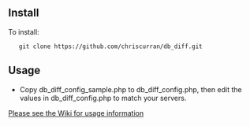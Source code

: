 Install
-------
To install:
```
   git clone https://github.com/chriscurran/db_diff.git
```

Usage
-----

* Copy db_diff_config_sample.php to db_diff_config.php, then edit the values in db_diff_config.php to match your servers.

[Please see the Wiki for usage information](https://github.com/chriscurran/db_diff/wiki)
